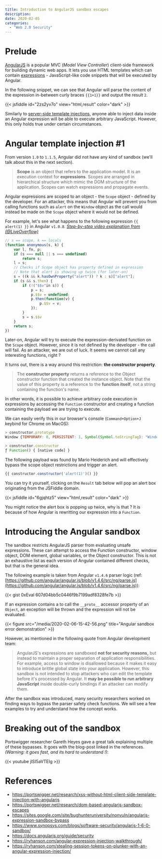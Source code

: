 ```yaml
---
title: Introduction to AngularJS sandbox escapes
description: 
date: 2020-02-05
categories:
  - "Web 2.0 Security"
---
```

# Prelude

[AngularJS](https://angularjs.org/) is a popular MVC (*Model View Controller*) client-side framework for building dynamic web apps. It lets you use HTML templates which can contain [expressions](https://docs.angularjs.org/guide/expression) - JavaScript-like code snippets that will be executed by Angular.

In the following snippet, we can see that Angular will parse the content of the expression in-between curly braces `{{1+1}}` and output the result `2`.

{{< jsfiddle id="2zs2yv7o" view="html,result" color="dark" >}}

Similarly to [server-side template injections](https://portswigger.net/research/server-side-template-injection), anyone able to inject data inside an Angular expression will be able to execute arbitrary JavaScript. However, this only holds true under certain circumstances.

# Angular template injection #1

From version `1.0` to `1.1.5`, Angular did not have any kind of sandbox (we'll talk about this in the next section). 

> **Scope** is an object that refers to the application model. It is an execution context for **expressions**. Scopes are arranged in hierarchical structure which mimic the DOM structure of the application. Scopes can watch expressions and propagate events.

Angular expressions are scoped to an object - the `Scope` object - defined by the developer. For an attacker, this means that Angular will prevent you from calling functions such as `alert` on the `Window` object as the call would instead be made on the `Scope` object where it would not be defined.

For example, let's see what happens to the following expression `{{ alert(1) }}` in Angular `v1.0.8`. *[Step-by-step video explanation from (@LiveOverflow)](https://youtu.be/DkL3jaI1cj0?t=40)*

```js
// s == scope, k == locals
(function anonymous(s, k) {
    var l, fn, p;
    if (s === null || s === undefined)
        return s;
    l = s;
    // Checks if Scope object has property defined in expression
    // Note that alert is showing up twice (for later-on)
    s = ((k && k.hasOwnProperty("alert")) ? k : s)["alert"];
    if (s && s.then) {
        if (!("$$v"in s)) {
            p = s;
            p.$$v = undefined;
            p.then(function(v) {
                p.$$v = v;
            });
        }
        s = s.$$v
    }
    return s;
})
```

Later-on, Angular will try to execute the expression-derivated function on the `Scope` object. However, since it is not defined by the developer - the call will fail. As an attacker, we are out of luck. It seems we cannot call any interesting functions, right ?

It turns out, there is a way around this restriction: **the constructor property**.

> The **constructor property** returns a reference to the Object constructor function that created the instance object. Note that the value of this property is a reference to the **function itself**, not a string containing the function's name.

In other words, it is possible to achieve arbitrary code execution in expressions by accessing the `Function` constructor and creating a function containing the payload we are trying to execute.

We can easily verify this in our browser's console (`Command+Option+J` keybind for Chrome on MacOS):

```js
> constructor.prototype
Window {TEMPORARY: 0, PERSISTENT: 1, Symbol(Symbol.toStringTag): "Window", constructor: ƒ}
```
 
```js
> constructor.constructor
ƒ Function() { [native code] }
```

The following payload was found by Mario Heiderich and will effectively bypass the scope object restrictions and trigger an alert.

```js
{{ constructor.constructor('alert(1)')() }}
```

You can try it yourself, clicking on the `Result` tab below will pop an alert box originating from the JSFiddle domain.

{{< jsfiddle id="6gjqhtz5" view="html,result" color="dark" >}}

You might notice the alert box is popping up twice, why is that ? It is because of how Angular is rewritting our expression into a `Function`.

# Introducing the Angular sandbox

The sandbox restricts AngularJS parser from evaluating unsafe expressions. These can attempt to access the Function constructor, window object, DOM element, global variables, or the Object constructor. This is not an exhaustive list as each version of Angular contained different checks, but that is the general idea.

The following example is taken from Angular `v1.4.6` parser logic (ref: [https://github.com/angular/angular.js/blob/v1.4.6/src/ng/parse.js](https://github.com/angular/angular.js/blob/v1.4.6/src/ng/parse.js)):

{{< gist 0xEval 607d04bb5c0446f9b7199adf8328fe7b >}}

If an expression contains a to call the `__proto__` accessor property of an `Object`, an exception will be thrown and the expression will not be evaluated.

{{< figure src="/media/2020-02-06-15-42-56.png" title="Angular sandbox error demonstration" >}}

However, as mentioned in the following quote from Angular development team:

> AngularJS's expressions are sandboxed **not for security reasons,** but instead to maintain a proper separation of application responsibilities. For example, access to window is disallowed because it makes it easy to introduce brittle global state into your application. However, this sandbox is not intended to stop attackers who can edit the template before it's processed by Angular. It **may be possible to run arbitrary JavaScript** inside double-curly bindings if an attacker can modify them.

After the sandbox was introduced, many security researchers worked on finding ways to bypass the parser safety check functions. We will see a few examples to try and understand how the concept works.

# Breaking out of the sandbox


Portswigger researcher Gareth Heyes gave a great talk explaining multiple of these bypasses. It goes with the blog-post linked in the references. *(Warning: it goes fast, and its hard to understand !)*:

{{< youtube jlSI5aVTEIg >}}

# References

- https://portswigger.net/research/xss-without-html-client-side-template-injection-with-angularjs
- https://portswigger.net/research/dom-based-angularjs-sandbox-escapes
- https://sites.google.com/site/bughunteruniversity/nonvuln/angularjs-expression-sandbox-bypass
- https://www.synopsys.com/blogs/software-security/angularjs-1-6-0-sandbox/
- https://docs.angularjs.org/guide/security
- https://ryhanson.com/angular-expression-injection-walkthrough/
- https://ryhanson.com/stealing-session-tokens-on-plunker-with-an-angular-expression-injection/